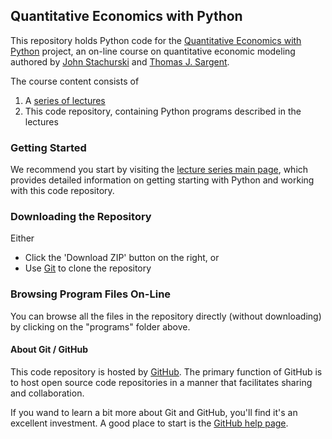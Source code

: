 
## Quantitative Economics with Python

This repository holds Python code for the [Quantitative Economics with Python](http://quant-econ.net) project,  an on-line course on quantitative economic modeling authored by [John Stachurski](http://johnstachurski.net) and [Thomas J. Sargent](https://files.nyu.edu/ts43/public/).

The course content consists of

1. A [series of lectures](http://quant-econ.net)
1. This code repository, containing Python programs described in the lectures

### Getting Started

We recommend you start by visiting the [lecture series main page](http://quant-econ.net), which provides detailed information on getting starting with Python and working with this code repository.


### Downloading the Repository

Either

* Click the 'Download ZIP' button on the right, or
* Use [Git](https://help.github.com) to clone the repository

### Browsing Program Files On-Line

You can browse all the files in the repository directly (without downloading) by clicking on the "programs" folder above.


#### About Git / GitHub

This code repository is hosted by [GitHub](http://github.com).  The primary function of GitHub is to host open source code repositories in a manner that facilitates sharing and collaboration.  

If you wand to learn a bit more about Git and GitHub, you'll find it's an excellent investment. A good place to start is the [GitHub help page](https://help.github.com/).

